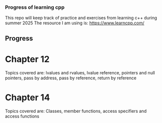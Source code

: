### Progress of learning cpp 

This repo will keep track of practice and exercises from learning c++ during summer 2025
The resource I am using is: https://www.learncpp.com/

## Progress

# Chapter 12
Topics covered are: lvalues and rvalues, lvalue reference, pointers and null pointers, pass by address, pass by reference, return by reference

# Chapter 14
Topics covered are: Classes, member functions, access specifiers and access functions



